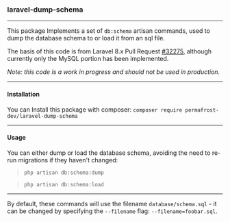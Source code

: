 ### laravel-dump-schema
---
This package Implements a set of `db:schema` artisan commands, used to dump the database schema to or load it from an sql file.

The basis of this code is from Laravel 8.x Pull Request [#32275](https://github.com/laravel/framework/pull/32275), although currently only the MySQL portion has been implemented.

_Note: this code is a work in progress and should not be used in production._

---


#### Installation

You can Install this package with composer:
`composer require permafrost-dev/laravel-dump-schema`

---

#### Usage

You can either dump or load the database schema, avoiding the need to re-run migrations if they haven't changed:
> `php artisan db:schema:dump`

> `php artisan db:schema:load`

---

By default, these commands will use the filename `database/schema.sql` - it can be changed by specifying the `--filename` flag: 
`--filename=foobar.sql`.
